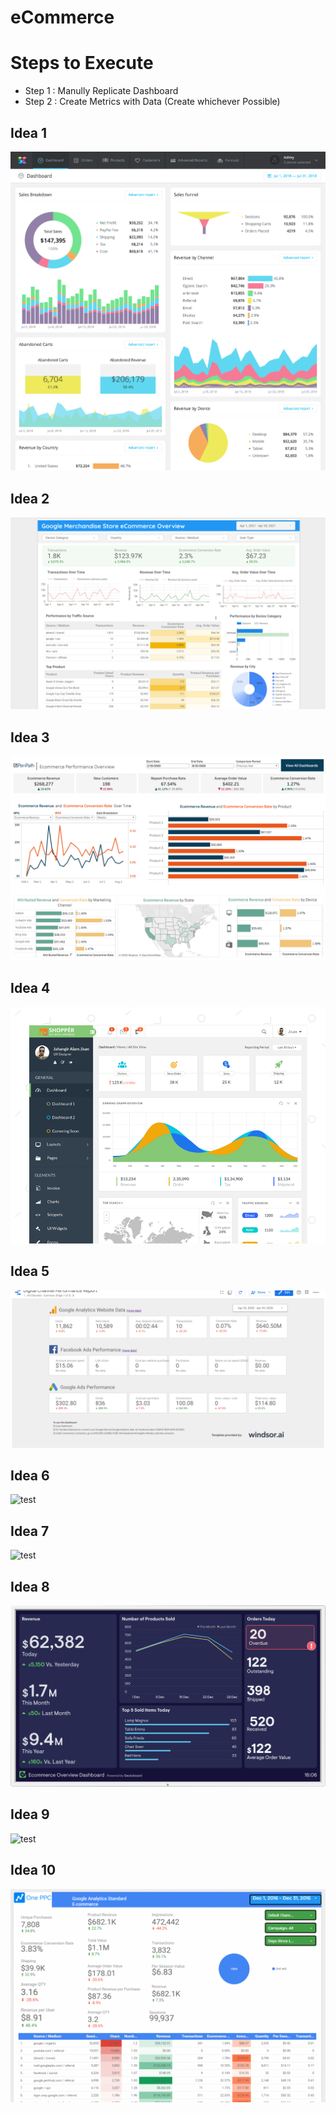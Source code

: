 # eCommerce

# Steps to Execute
- Step 1 : Manully Replicate Dashboard
- Step 2 : Create Metrics with Data (Create whichever Possible)

## Idea 1
![test](./Step1/eCommerce_Dashboard1.png)

## Idea 2
![test](./Step1/eCommerce_Dashboard2.png)

## Idea 3
![test](./Step1/eCommerce_Dashboard3.png)

## Idea 4
![test](./Step1/eCommerce_Dashboard4.png)

## Idea 5
![test](./Step1/eCommerce_Dashboard5.png)

## Idea 6
![test](./Step1/eCommerce_Dashboard6.png)

## Idea 7
![test](./Step1/eCommerce_Dashboard7.png)

## Idea 8
![test](./Step1/eCommerce_Dashboard8.png)

## Idea 9
![test](./Step1/eCommerce_Dashboard9.png)

## Idea 10
![test](./Step1/eCommerce_Dashboard10.png)
